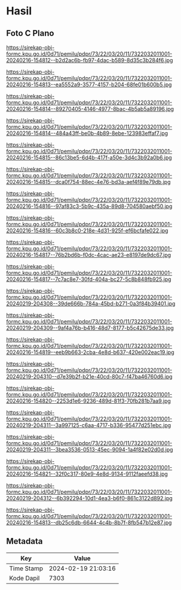 # Hasil

## Foto C Plano

https://sirekap-obj-formc.kpu.go.id/0d71/pemilu/pdpr/73/22/03/20/11/7322032011001-20240216-154812--b2d2ac6b-fb97-4dac-b589-8d35c3b284f6.jpg

https://sirekap-obj-formc.kpu.go.id/0d71/pemilu/pdpr/73/22/03/20/11/7322032011001-20240216-154813--ea5552a9-3577-4157-b204-68fe01b600b5.jpg

https://sirekap-obj-formc.kpu.go.id/0d71/pemilu/pdpr/73/22/03/20/11/7322032011001-20240216-154814--89270405-4146-4977-8bac-4b5ab5a89196.jpg

https://sirekap-obj-formc.kpu.go.id/0d71/pemilu/pdpr/73/22/03/20/11/7322032011001-20240216-154814--484a43ff-be0b-4b89-8ebe-123983effaf7.jpg

https://sirekap-obj-formc.kpu.go.id/0d71/pemilu/pdpr/73/22/03/20/11/7322032011001-20240216-154815--86c13be5-6d4b-417f-a50e-3d4c3b92a0b6.jpg

https://sirekap-obj-formc.kpu.go.id/0d71/pemilu/pdpr/73/22/03/20/11/7322032011001-20240216-154815--dca0f754-88ec-4e76-bd3a-aef4f89e79db.jpg

https://sirekap-obj-formc.kpu.go.id/0d71/pemilu/pdpr/73/22/03/20/11/7322032011001-20240216-154816--97af83c3-5b9c-435a-89d8-704580aebf50.jpg

https://sirekap-obj-formc.kpu.go.id/0d71/pemilu/pdpr/73/22/03/20/11/7322032011001-20240216-154816--60c3b8c0-218e-4d31-925f-ef6bcfafe022.jpg

https://sirekap-obj-formc.kpu.go.id/0d71/pemilu/pdpr/73/22/03/20/11/7322032011001-20240216-154817--76b2bd6b-f0dc-4cac-ae23-e8197de9dc67.jpg

https://sirekap-obj-formc.kpu.go.id/0d71/pemilu/pdpr/73/22/03/20/11/7322032011001-20240216-154817--7c7ac8e7-30fd-404a-bc27-5c8b848fb925.jpg

https://sirekap-obj-formc.kpu.go.id/0d71/pemilu/pdpr/73/22/03/20/11/7322032011001-20240219-204308--39de666b-784a-45bd-b271-0a3f84b39401.jpg

https://sirekap-obj-formc.kpu.go.id/0d71/pemilu/pdpr/73/22/03/20/11/7322032011001-20240219-204309--9af4a76b-b416-48d7-8177-b5c42675de33.jpg

https://sirekap-obj-formc.kpu.go.id/0d71/pemilu/pdpr/73/22/03/20/11/7322032011001-20240216-154819--eeb9b663-2cba-4e8d-b637-420e002eac19.jpg

https://sirekap-obj-formc.kpu.go.id/0d71/pemilu/pdpr/73/22/03/20/11/7322032011001-20240219-204310--d7e39b2f-b21e-40cd-80c7-f47ba46760d6.jpg

https://sirekap-obj-formc.kpu.go.id/0d71/pemilu/pdpr/73/22/03/20/11/7322032011001-20240216-154820--2253d1e6-9236-489d-81f3-70fb281b7aa9.jpg

https://sirekap-obj-formc.kpu.go.id/0d71/pemilu/pdpr/73/22/03/20/11/7322032011001-20240219-204311--3a997125-c6aa-4717-b336-95477d251ebc.jpg

https://sirekap-obj-formc.kpu.go.id/0d71/pemilu/pdpr/73/22/03/20/11/7322032011001-20240219-204311--3bea3536-0513-45ec-9094-1a4f82e02d0d.jpg

https://sirekap-obj-formc.kpu.go.id/0d71/pemilu/pdpr/73/22/03/20/11/7322032011001-20240216-154821--32f0c317-80e9-4e8d-9134-9112faeefd38.jpg

https://sirekap-obj-formc.kpu.go.id/0d71/pemilu/pdpr/73/22/03/20/11/7322032011001-20240219-204312--6b392294-10d1-4ea3-b6f0-861c3122d892.jpg

https://sirekap-obj-formc.kpu.go.id/0d71/pemilu/pdpr/73/22/03/20/11/7322032011001-20240216-154813--db25c6db-6644-4c4b-8b7f-8fb547b12e87.jpg


## Metadata

| Key        | Value               |
| ---------- | ------------------- |
| Time Stamp | 2024-02-19 21:03:16 |
| Kode Dapil | 7303                |



